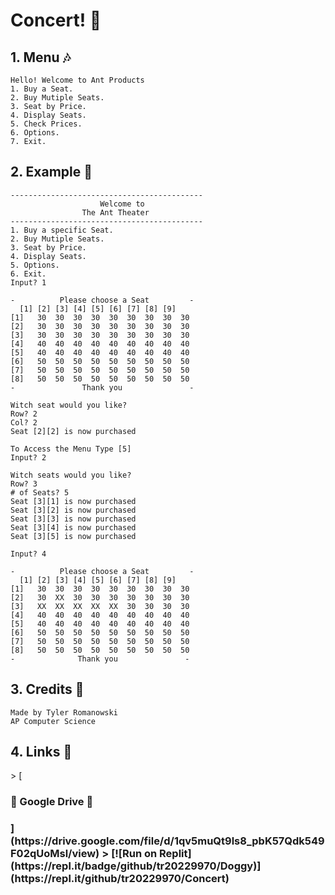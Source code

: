 <h1> Concert! 🎇 </h1>
<h2>1. Menu 🎶</h2>

    Hello! Welcome to Ant Products
    1. Buy a Seat.
    2. Buy Mutiple Seats.
    3. Seat by Price.
    4. Display Seats.
    5. Check Prices.
    6. Options.
    7. Exit.

<h2>2. Example 🎤</h2>

 
    -------------------------------------------
                        Welcome to 
                    The Ant Theater
    ------------------------------------------- 
    1. Buy a specific Seat.
    2. Buy Mutiple Seats.
    3. Seat by Price.
    4. Display Seats.
    5. Options.
    6. Exit. 
    Input? 1

    -          Please choose a Seat         -
      [1] [2] [3] [4] [5] [6] [7] [8] [9]
    [1]   30  30  30  30  30  30  30  30  30
    [2]   30  30  30  30  30  30  30  30  30
    [3]   30  30  30  30  30  30  30  30  30
    [4]   40  40  40  40  40  40  40  40  40
    [5]   40  40  40  40  40  40  40  40  40
    [6]   50  50  50  50  50  50  50  50  50
    [7]   50  50  50  50  50  50  50  50  50
    [8]   50  50  50  50  50  50  50  50  50
    -               Thank you               -

    Witch seat would you like?
    Row? 2
    Col? 2
    Seat [2][2] is now purchased

    To Access the Menu Type [5]
    Input? 2

    Witch seats would you like?
    Row? 3
    # of Seats? 5
    Seat [3][1] is now purchased
    Seat [3][2] is now purchased
    Seat [3][3] is now purchased
    Seat [3][4] is now purchased
    Seat [3][5] is now purchased

    Input? 4

    -          Please choose a Seat         -
      [1] [2] [3] [4] [5] [6] [7] [8] [9]
    [1]   30  30  30  30  30  30  30  30  30
    [2]   30  XX  30  30  30  30  30  30  30
    [3]   XX  XX  XX  XX  XX  30  30  30  30
    [4]   40  40  40  40  40  40  40  40  40
    [5]   40  40  40  40  40  40  40  40  40
    [6]   50  50  50  50  50  50  50  50  50
    [7]   50  50  50  50  50  50  50  50  50
    [8]   50  50  50  50  50  50  50  50  50
    -              Thank you               -

<h2>3. Credits 🤩</h2>

    Made by Tyler Romanowski
    AP Computer Science




<h2>4. Links 👏</h2>
> [<h3> 💾 Google Drive 💾 <h3> ](https://drive.google.com/file/d/1qv5muQt9ls8_pbK57Qdk549F02qUoMsl/view)
> [![Run on Replit](https://repl.it/badge/github/tr20229970/Doggy)](https://repl.it/github/tr20229970/Concert)